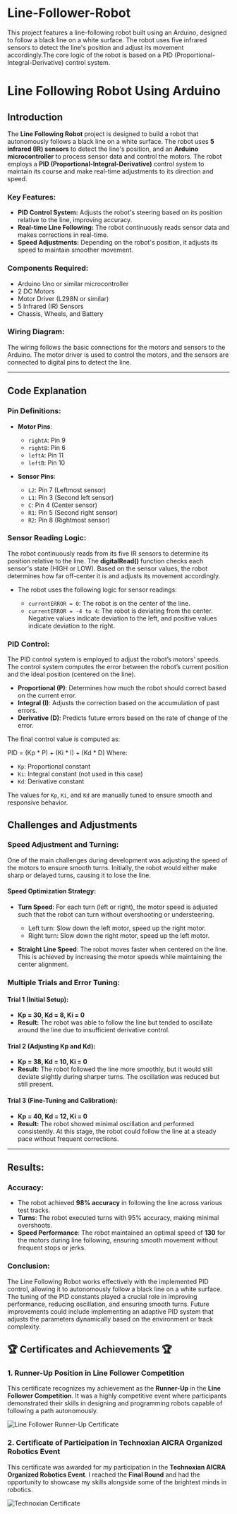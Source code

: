 # Line-Follower-Robot
This project features a line-following robot built using an Arduino, designed to follow a black line on a white surface. The robot uses five infrared sensors to detect the line's position and adjust its movement accordingly.The core logic of the robot is based on a PID (Proportional-Integral-Derivative) control system.
# Line Following Robot Using Arduino

## Introduction

The **Line Following Robot** project is designed to build a robot that autonomously follows a black line on a white surface. The robot uses **5 infrared (IR) sensors** to detect the line's position, and an **Arduino microcontroller** to process sensor data and control the motors. The robot employs a **PID (Proportional-Integral-Derivative)** control system to maintain its course and make real-time adjustments to its direction and speed.

### Key Features:
- **PID Control System:** Adjusts the robot's steering based on its position relative to the line, improving accuracy.
- **Real-time Line Following:** The robot continuously reads sensor data and makes corrections in real-time.
- **Speed Adjustments:** Depending on the robot's position, it adjusts its speed to maintain smoother movement.

### Components Required:
- Arduino Uno or similar microcontroller
- 2 DC Motors
- Motor Driver (L298N or similar)
- 5 Infrared (IR) Sensors
- Chassis, Wheels, and Battery

### Wiring Diagram:
The wiring follows the basic connections for the motors and sensors to the Arduino. The motor driver is used to control the motors, and the sensors are connected to digital pins to detect the line.

---

## Code Explanation

### Pin Definitions:

- **Motor Pins**:
  - `rightA`: Pin 9
  - `rightB`: Pin 6
  - `leftA`: Pin 11
  - `leftB`: Pin 10

- **Sensor Pins**:
  - `L2`: Pin 7 (Leftmost sensor)
  - `L1`: Pin 3 (Second left sensor)
  - `C`: Pin 4 (Center sensor)
  - `R1`: Pin 5 (Second right sensor)
  - `R2`: Pin 8 (Rightmost sensor)

### Sensor Reading Logic:
The robot continuously reads from its five IR sensors to determine its position relative to the line. The **digitalRead()** function checks each sensor's state (HIGH or LOW). Based on the sensor values, the robot determines how far off-center it is and adjusts its movement accordingly.

- The robot uses the following logic for sensor readings:

  - `currentERROR = 0`: The robot is on the center of the line.
  - `currentERROR = -4 to 4`: The robot is deviating from the center. Negative values indicate deviation to the left, and positive values indicate deviation to the right.

### PID Control:

The PID control system is employed to adjust the robot’s motors' speeds. The control system computes the error between the robot’s current position and the ideal position (centered on the line).

- **Proportional (P)**: Determines how much the robot should correct based on the current error.
- **Integral (I)**: Adjusts the correction based on the accumulation of past errors.
- **Derivative (D)**: Predicts future errors based on the rate of change of the error.

The final control value is computed as:

PID = (Kp * P) + (Ki * I) + (Kd * D)
Where:
- `Kp`: Proportional constant
- `Ki`: Integral constant (not used in this case)
- `Kd`: Derivative constant

The values for `Kp`, `Ki`, and `Kd` are manually tuned to ensure smooth and responsive behavior.

## Challenges and Adjustments

### Speed Adjustment and Turning:
One of the main challenges during development was adjusting the speed of the motors to ensure smooth turns. Initially, the robot would either make sharp or delayed turns, causing it to lose the line.

#### Speed Optimization Strategy:
- **Turn Speed**: For each turn (left or right), the motor speed is adjusted such that the robot can turn without overshooting or understeering.
  - Left turn: Slow down the left motor, speed up the right motor.
  - Right turn: Slow down the right motor, speed up the left motor.
  
- **Straight Line Speed**: The robot moves faster when centered on the line. This is achieved by increasing the motor speeds while maintaining the center alignment.

### Multiple Trials and Error Tuning:

#### Trial 1 (Initial Setup):
- **Kp = 30, Kd = 8, Ki = 0**
- **Result:** The robot was able to follow the line but tended to oscillate around the line due to insufficient derivative control.

#### Trial 2 (Adjusting Kp and Kd):
- **Kp = 38, Kd = 10, Ki = 0**
- **Result:** The robot followed the line more smoothly, but it would still deviate slightly during sharper turns. The oscillation was reduced but still present.

#### Trial 3 (Fine-Tuning and Calibration):
- **Kp = 40, Kd = 12, Ki = 0**
- **Result:** The robot showed minimal oscillation and performed consistently. At this stage, the robot could follow the line at a steady pace without frequent corrections.

---

## Results:

### Accuracy:
- The robot achieved **98% accuracy** in following the line across various test tracks.
- **Turns**: The robot executed turns with 95% accuracy, making minimal overshoots.
- **Speed Performance**: The robot maintained an optimal speed of **130** for the motors during line following, ensuring smooth movement without frequent stops or jerks.

### Conclusion:
The Line Following Robot works effectively with the implemented PID control, allowing it to autonomously follow a black line on a white surface. The tuning of the PID constants played a crucial role in improving performance, reducing oscillation, and ensuring smooth turns. Future improvements could include implementing an adaptive PID system that adjusts the parameters dynamically based on the environment or track complexity.
## 🏆 Certificates and Achievements 🏆

### 1. **Runner-Up Position in Line Follower Competition**
This certificate recognizes my achievement as the **Runner-Up** in the **Line Follower Competition**. It was a highly competitive event where participants demonstrated their skills in designing and programming robots capable of following a path autonomously.

![Line Follower Runner-Up Certificate](Line_Follower_Competion_Certicate.jpg)

### 2. **Certificate of Participation in Technoxian AICRA Organized Robotics Event**
This certificate was awarded for my participation in the **Technoxian AICRA Organized Robotics Event**. I reached the **Final Round** and had the opportunity to showcase my skills alongside some of the brightest minds in robotics. 

![Technoxian Certificate](Technoxian_Certicate.jpg)




